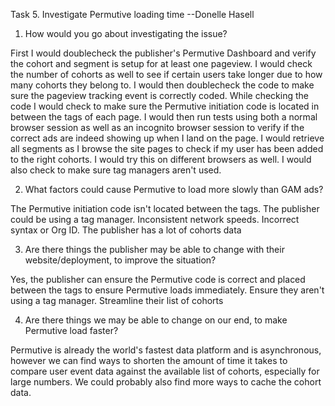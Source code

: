 Task 5. Investigate Permutive loading time
--Donelle Hasell

1. How would you go about investigating the issue?

First I would doublecheck the publisher's Permutive Dashboard and verify the cohort and segment is setup for at least one pageview.
I would check the number of cohorts as well to see if certain users take longer due to how many cohorts they belong to. 
I would then doublecheck the code to make sure the pageview tracking event is correctly coded. While checking the code I would check
to make sure the Permutive initiation code is located in between the <head></head> tags of each page. I would then run tests using both
a normal browser session as well as an incognito browser session to verify if the correct ads are indeed showing up when I land on 
the page. I would retrieve all segments as I browse the site pages to check if my user has been added to the right cohorts. I would
try this on different browsers as well. I would also check to make sure tag managers aren't used.

2. What factors could cause Permutive to load more slowly than GAM ads?

The Permutive initiation code isn't located between the <head></head> tags. 
The publisher could be using a tag manager. 
Inconsistent network speeds. 
Incorrect syntax or Org ID.
The publisher has a lot of cohorts data


3. Are there things the publisher may be able to change with their website/deployment, to improve the situation?

Yes, the publisher can ensure the Permutive code is correct and placed between the <head></head> tags to ensure Permutive loads immediately. 
Ensure they aren't using a tag manager.
Streamline their list of cohorts

4. Are there things we may be able to change on our end, to make Permutive load faster?

Permutive is already the world's fastest data platform and is asynchronous, however we can find ways to shorten the amount of time it takes to compare user event data against the available
list of cohorts, especially for large numbers. We could probably also find more ways to cache the cohort data.